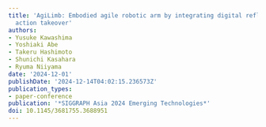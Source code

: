 ```yaml
---
title: 'AgiLimb: Embodied agile robotic arm by integrating digital reflex and seamless
  action takeover'
authors:
- Yusuke Kawashima
- Yoshiaki Abe
- Takeru Hashimoto
- Shunichi Kasahara
- Ryuma Niiyama
date: '2024-12-01'
publishDate: '2024-12-14T04:02:15.236573Z'
publication_types:
- paper-conference
publication: '*SIGGRAPH Asia 2024 Emerging Technologies*'
doi: 10.1145/3681755.3688951
---
```

